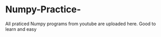 # Numpy-Practice-
All praticed Numpy programs from youtube are uploaded here. Good to learn and easy
